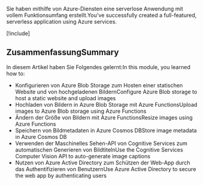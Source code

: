 <span data-ttu-id="561f6-101">Sie haben mithilfe von Azure-Diensten eine serverlose Anwendung mit vollem Funktionsumfang erstellt.</span><span class="sxs-lookup"><span data-stu-id="561f6-101">You've successfully created a full-featured, serverless application using Azure services.</span></span>

[!include[](../../../includes/azure-sandbox-cleanup.md)]

## <a name="summary"></a><span data-ttu-id="561f6-102">Zusammenfassung</span><span class="sxs-lookup"><span data-stu-id="561f6-102">Summary</span></span>

<span data-ttu-id="561f6-103">In diesem Artikel haben Sie Folgendes gelernt:</span><span class="sxs-lookup"><span data-stu-id="561f6-103">In this module, you learned how to:</span></span>

- <span data-ttu-id="561f6-104">Konfigurieren von Azure Blob Storage zum Hosten einer statischen Website und von hochgeladenen Bildern</span><span class="sxs-lookup"><span data-stu-id="561f6-104">Configure Azure Blob storage to host a static website and upload images</span></span>
- <span data-ttu-id="561f6-105">Hochladen von Bildern in Azure Blob Storage mit Azure Functions</span><span class="sxs-lookup"><span data-stu-id="561f6-105">Upload images to Azure Blob storage using Azure Functions</span></span>
- <span data-ttu-id="561f6-106">Ändern der Größe von Bildern mit Azure Functions</span><span class="sxs-lookup"><span data-stu-id="561f6-106">Resize images using Azure Functions</span></span>
- <span data-ttu-id="561f6-107">Speichern von Bildmetadaten in Azure Cosmos DB</span><span class="sxs-lookup"><span data-stu-id="561f6-107">Store image metadata in Azure Cosmos DB</span></span>
- <span data-ttu-id="561f6-108">Verwenden der Maschinelles Sehen-API von Cognitive Services zum automatischen Generieren von Bildtiteln</span><span class="sxs-lookup"><span data-stu-id="561f6-108">Use the Cognitive Services Computer Vision API to auto-generate image captions</span></span>
- <span data-ttu-id="561f6-109">Nutzen von Azure Active Directory zum Schützen der Web-App durch das Authentifizieren von Benutzern</span><span class="sxs-lookup"><span data-stu-id="561f6-109">Use Azure Active Directory to secure the web app by authenticating users</span></span>